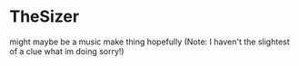 # TheSizer
might maybe be a music make thing hopefully (Note: I haven't the slightest of a clue what im doing sorry!)
